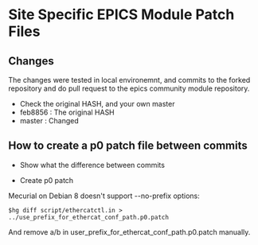 # Site Specific EPICS Module Patch Files

## Changes
The changes were tested in local environemnt, and commits to the forked repository and do pull request to the epics community module repository.

* Check the original HASH, and your own master
* feb8856 : The original HASH
* master : Changed


## How to create a p0 patch file between commits


* Show what the difference between commits


* Create p0 patch

Mecurial on Debian 8 doesn't support --no-prefix options: 
```
$hg diff script/ethercatctl.in > ../use_prefix_for_ethercat_conf_path.p0.patch
```
And remove a/b in user_prefix_for_ethercat_conf_path.p0.patch manually.

